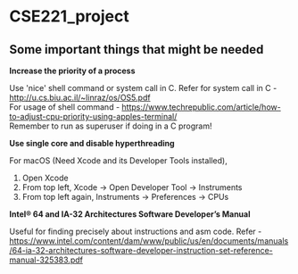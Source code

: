 # CSE221_project

## Some important things that might be needed

**Increase the priority of a process**

Use 'nice' shell command or system call in C. Refer for system call in C - http://u.cs.biu.ac.il/~linraz/os/OS5.pdf
<br>
For usage of shell command - https://www.techrepublic.com/article/how-to-adjust-cpu-priority-using-apples-terminal/
<br>
Remember to run as superuser if doing in a C program!

**Use single core and disable hyperthreading**

For macOS (Need Xcode and its Developer Tools installed), 
1. Open Xcode
2. From top left, Xcode -> Open Developer Tool -> Instruments
3. From top left again, Instruments -> Preferences -> CPUs

**Intel® 64 and IA-32 Architectures Software Developer’s Manual**

Useful for finding precisely about instructions and asm code. Refer - https://www.intel.com/content/dam/www/public/us/en/documents/manuals/64-ia-32-architectures-software-developer-instruction-set-reference-manual-325383.pdf
